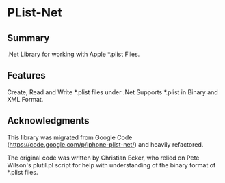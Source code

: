 # PList-Net

## Summary
.Net Library for working with Apple *.plist Files.

## Features
Create, Read and Write *.plist files under .Net
Supports *.plist in Binary and XML Format.

## Acknowledgments
This library was migrated from Google Code (https://code.google.com/p/iphone-plist-net/) and heavily refactored.

The original code was written by Christian Ecker, who relied on Pete Wilson's plutil.pl script for help with
understanding of the binary format of *.plist files.
